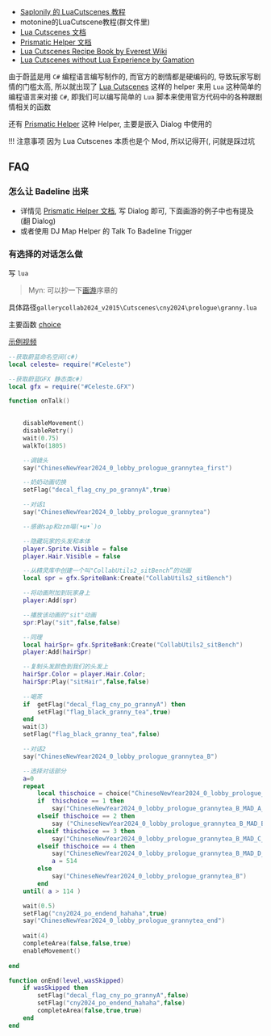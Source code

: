 * [Saplonily 的 LuaCutscenes 教程](https://sapcelestemod.netlify.app/extra_luacs/begin/)
* motonine的LuaCutscene教程(群文件里)
* [Lua Cutscenes 文档](https://maddie480.ovh/lua-cutscenes-documentation/modules/helper_functions.html)
* [Prismatic Helper 文档](https://github.com/l-Luna/PrismaticHelper/blob/master/DOCUMENTATION.md#cutscenes)
* [Lua Cutscenes Recipe Book by Everest Wiki](https://github.com/EverestAPI/ModResources/wiki/Lua-Cutscenes-Recipe-Book)
* [Lua Cutscenes without Lua Experience by Gamation](https://medium.com/@crumpledmemes/lua-cutscenes-without-lua-experience-3c2d87804e20)

由于蔚蓝是用 `C#` 编程语言编写制作的, 而官方的剧情都是硬编码的, 导致玩家写剧情的门槛太高, 所以就出现了 [Lua Cutscenes](https://gamebanana.com/mods/53678) 这样的 helper 来用 `Lua` 这种简单的编程语言来对接 `C#`, 即我们可以编写简单的 `Lua` 脚本来使用官方代码中的各种跟剧情相关的函数

还有 [Prismatic Helper](https://github.com/l-Luna/PrismaticHelper/blob/master/DOCUMENTATION.md#cutscenes) 这种 Helper, 主要是嵌入 Dialog 中使用的

!!! 注意事项
    因为 Lua Cutscenes 本质也是个 Mod, 所以记得开(, 问就是踩过坑

## FAQ

### 怎么让 Badeline 出来

* 详情见 [Prismatic Helper 文档](https://github.com/l-Luna/PrismaticHelper/blob/master/DOCUMENTATION.md#baddy_split-xoffset--0-yoffset--y-faceplayer--true), 写 Dialog 即可,  下面画游的例子中也有提及(翻 Dialog)
* 或者使用 DJ Map Helper 的 Talk To Badeline Trigger

### 有选择的对话怎么做

写 `lua`

> Myn: 可以抄一下[画游](https://gamebanana.com/mods/494348)序章的

具体路径`gallerycollab2024_v2015\Cutscenes\cny2024\prologue\granny.lua`

主要函数 [choice](https://sapcelestemod.netlify.app/extra_luacs/reference/#choice)

[示例视频](https://www.bilibili.com/video/BV17RsWeDE3Y/)

```lua
--获取蔚蓝命名空间(c#)
local celeste= require("#Celeste")

--获取蔚蓝GFX 静态类c#）
local gfx = require("#Celeste.GFX")

function onTalk()

    
    disableMovement()
    disableRetry()
    wait(0.75)
    walkTo(1805)

    --调镜头
    say("ChineseNewYear2024_0_lobby_prologue_grannytea_first")

    --奶奶动画切换
    setFlag("decal_flag_cny_po_grannyA",true)

    --对话1
    say("ChineseNewYear2024_0_lobby_prologue_grannytea")

    --感谢sap和zzm喵(•ω•`)o

    --隐藏玩家的头发和本体
    player.Sprite.Visible = false
    player.Hair.Visible = false

    --从精灵库中创建一个叫"CollabUtils2_sitBench”的动画
    local spr = gfx.SpriteBank:Create("CollabUtils2_sitBench")

    --将动画附加到玩家身上
    player:Add(spr)

    --播放该动画的"sit"动画
    spr:Play("sit",false,false)

    --同理
    local hairSpr= gfx.SpriteBank:Create("CollabUtils2_sitBench")
    player:Add(hairSpr)

    --复制头发颜色到我们的头发上
    hairSpr.Color = player.Hair.Color;
    hairSpr:Play("sitHair",false,false)
        
    --喝茶
    if  getFlag("decal_flag_cny_po_grannyA") then
        setFlag("flag_black_granny_tea",true)
    end
    wait(3)
    setFlag("flag_black_granny_tea",false)

    --对话2
    say("ChineseNewYear2024_0_lobby_prologue_grannytea_B")

    --选择对话部分
    a=0
    repeat
        local thischoice = choice("ChineseNewYear2024_0_lobby_prologue_grannytea_B_MAD_A","ChineseNewYear2024_0_lobby_prologue_grannytea_B_MAD_B","ChineseNewYear2024_0_lobby_prologue_grannytea_B_MAD_C","ChineseNewYear2024_0_lobby_prologue_grannytea_B_MAD_D")
        if  thischoice == 1 then            
            say("ChineseNewYear2024_0_lobby_prologue_grannytea_B_MAD_A_01")
        elseif thischoice == 2 then 
            say ("ChineseNewYear2024_0_lobby_prologue_grannytea_B_MAD_B_01")
        elseif thischoice == 3 then 
            say("ChineseNewYear2024_0_lobby_prologue_grannytea_B_MAD_C_01")
        elseif thischoice == 4 then 
            say("ChineseNewYear2024_0_lobby_prologue_grannytea_B_MAD_D_01")
            a = 514
        else
            say("ChineseNewYear2024_0_lobby_prologue_grannytea_B")
        end
    until( a > 114 )

    wait(0.5)
    setFlag("cny2024_po_endend_hahaha",true)
    say("ChineseNewYear2024_0_lobby_prologue_grannytea_end")
        
    wait(4)
    completeArea(false,false,true)
    enableMovement()
    
end

function onEnd(level,wasSkipped)
    if wasSkipped then
        setFlag("decal_flag_cny_po_grannyA",false)
        setFlag("cny2024_po_endend_hahaha",false)
        completeArea(false,true,true)
    end
end
```